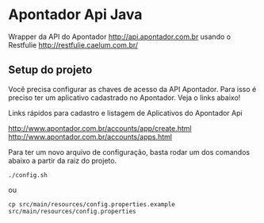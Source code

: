 # Apontador Api Java

Wrapper da API do Apontador <http://api.apontador.com.br> usando o Restfulie <http://restfulie.caelum.com.br/>


## Setup do projeto

Você precisa configurar as chaves de acesso da API Apontador. Para isso é 
preciso ter um aplicativo cadastrado no Apontador. Veja o links abaixo!

Links rápidos para cadastro e listagem de Aplicativos do Apontador Api

http://www.apontador.com.br/accounts/app/create.html
http://www.apontador.com.br/accounts/apps.html

Para ter um novo arquivo de configuração, basta rodar um dos comandos abaixo
a partir da raiz do projeto.

	./config.sh

ou

	cp src/main/resources/config.properties.example src/main/resources/config.properties



